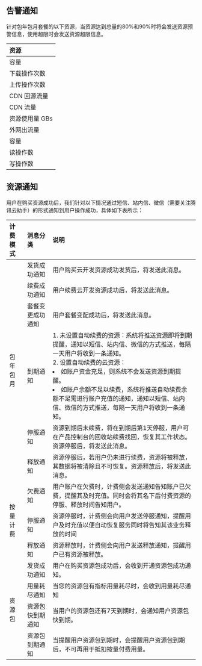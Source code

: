## 告警通知

针对包年包月套餐的以下资源，当资源达到总量的80%和90%时将会发送资源预警信息，使用超限时会发送资源超限信息。

| 资源 | 
| :-----      | 
| 容量         | 
| 下载操作次数 |
| 上传操作次数 | 
| CDN 回源流量 | 
| CDN 流量    | 
| 资源使用量 GBs|
| 外网出流量   | 
| 容量        | 
| 读操作数    |  
| 写操作数	  |

## 资源通知

用户在购买资源成功后，我们针对以下情况通过短信、站内信、微信（需要关注腾讯云助手）的形式通知到用户操作成功，具体如下表所示：

<table>
<thead>
<tr>
<th align="left">计费模式</th>
<th align="left">消息分类</th>
<th align="left">说明</th>
</tr>
</thead>
<tbody><tr>
<td rowspan="6">包年包月</td>
<td align="left">发货成功通知</td>
<td align="left">用户购买云开发资源成功发货后，将发送此消息。</td>
</tr>
<tr>
<td align="left">续费成功通知</td>
<td align="left">用户续费云开发资源成功后，将发送此消息。</td>
</tr>
<tr>
<td align="left">套餐变更成功通知</td>
<td align="left">用户套餐变配成功后，将发送此消息。</td>
</tr>
<tr>
<td align="left">到期通知</td>
<td align="left">1. 未设置自动续费的资源：系统将推送资源即将到期提醒，通知以短信、站内信、微信的方式推送，每隔一天用户将收到一条通知。<br>2. 设置自动续费的云资源：<li>如账户资金充足，则系统不会发送资源到期提醒。</li><li>如账户余额不足以续费，系统将推送自动续费余额不足需进行账户充值的通知，通知以短信、站内信、微信的方式推送，每隔一天用户将收到一条通知。</li></td>
</tr>
<tr>
<td align="left">停服通知</td>
<td align="left">资源到期后未续费，将在到期后第1天停服，用户可在产品控制台的回收站续费找回，恢复其工作状态。资源停服后，将发送此消息。</td>
</tr>
<tr>
<td align="left">释放通知</td>
<td align="left">资源停服后，若用户仍未进行续费，资源将被释放，其数据将被清除且不可恢复。资源释放后，将发送此消息。</td>
</tr>
<tr>
<td rowspan="3">按量计费</td>
<td align="left">欠费通知</td>
<td align="left">用户账户在欠费时，计费侧会发送通知告知账户已欠费，提醒其及时充值。同时会将其名下后付费资源的停服、释放时间告知用户。</td>
</tr>
<tr>
<td align="left">停服通知</td>
<td align="left">资源停服时，计费侧会向用户发送停服通知，提醒用户及时充值以便自动恢复服务同时将告知其该业务释放的时间</td>
</tr>
<tr>
<td align="left">释放通知</td>
<td align="left">资源释放时，计费侧会向用户发送释放通知，提醒用户已有资源被释放。</td>
</tr>
    <tr>
<td rowspan="4">资源包</td>
<td align="left">发货成功通知</td>
<td align="left">用户在购买资源包成功后，会收到开通资源包成功通知。</td>
</tr>
<tr>
<td align="left">用量耗尽通知</td>
<td align="left">当您的资源包有指标用量耗尽时，会收到用量耗尽通知</td>
</tr>
<tr>
<td align="left">资源包快到期通知</td>
<td align="left">当用户的资源包还有7天到期时，会通知用户资源包快到期。</td>
</tr>
<tr>
<td align="left">资源包到期通知</td>
<td align="left">当提醒用户资源包到期时，会提醒用户资源包到期后，不可再用于抵扣按量付费用量。</td>
</tr>
</tbody></table>
